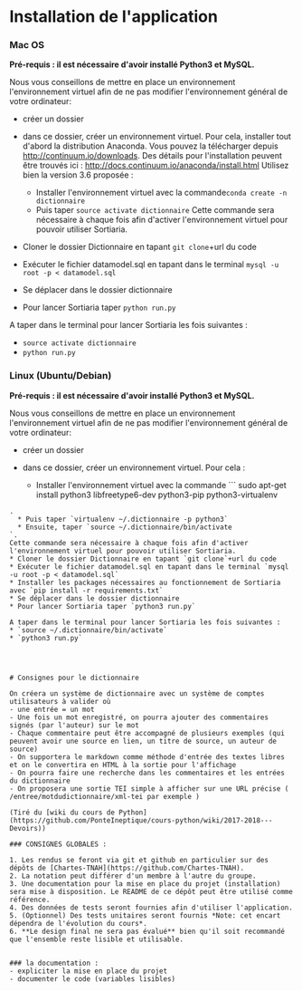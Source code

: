 # Installation de l'application

### Mac OS

**Pré-requis : il est nécessaire d'avoir installé Python3 et MySQL.**

Nous vous conseillons de mettre en place un environnement l'environnement virtuel afin de ne pas modifier l'environnement général de votre ordinateur:
* créer un dossier
* dans ce dossier, créer un environnement virtuel. Pour cela, installer tout d'abord la distribution Anaconda. Vous pouvez la télécharger depuis http://continuum.io/downloads.  Des détails pour l'installation peuvent être trouvés ici : http://docs.continuum.io/anaconda/install.html Utilisez bien la version 3.6 proposée :

  * Installer l'environnement virtuel avec la commande`conda create -n dictionnaire`
  * Puis taper `source activate dictionnaire`
Cette commande sera nécessaire à chaque fois afin d'activer l'environnement virtuel pour pouvoir utiliser Sortiaria.
* Cloner le dossier Dictionnaire en tapant `git clone`+url du code
* Exécuter le fichier datamodel.sql en tapant dans le terminal `mysql -u root -p < datamodel.sql`
* Se déplacer dans le dossier dictionnaire
* Pour lancer Sortiaria taper `python run.py`

A taper dans le terminal pour lancer Sortiaria les fois suivantes :
* `source activate dictionnaire`
* `python run.py`


### Linux (Ubuntu/Debian)

**Pré-requis : il est nécessaire d'avoir installé Python3 et MySQL.**

Nous vous conseillons de mettre en place un environnement l'environnement virtuel afin de ne pas modifier l'environnement général de votre ordinateur:
* créer un dossier
* dans ce dossier, créer un environnement virtuel. Pour cela :

  * Installer l'environnement virtuel avec la commande ```
sudo apt-get install python3 libfreetype6-dev python3-pip python3-virtualenv
```
.
  * Puis taper `virtualenv ~/.dictionnaire -p python3`
  * Ensuite, taper `source ~/.dictionnaire/bin/activate
`.
Cette commande sera nécessaire à chaque fois afin d'activer l'environnement virtuel pour pouvoir utiliser Sortiaria.
* Cloner le dossier Dictionnaire en tapant `git clone`+url du code
* Exécuter le fichier datamodel.sql en tapant dans le terminal `mysql -u root -p < datamodel.sql`
* Installer les packages nécessaires au fonctionnement de Sortiaria avec `pip install -r requirements.txt`
* Se déplacer dans le dossier dictionnaire
* Pour lancer Sortiaria taper `python3 run.py`

A taper dans le terminal pour lancer Sortiaria les fois suivantes :
* `source ~/.dictionnaire/bin/activate`
* `python3 run.py`




# Consignes pour le dictionnaire

On créera un système de dictionnaire avec un système de comptes utilisateurs à valider où
- une entrée = un mot
- Une fois un mot enregistré, on pourra ajouter des commentaires signés (par l'auteur) sur le mot
- Chaque commentaire peut être accompagné de plusieurs exemples (qui peuvent avoir une source en lien, un titre de source, un auteur de source)
- On supportera le markdown comme méthode d'entrée des textes libres et on le convertira en HTML à la sortie pour l'affichage
- On pourra faire une recherche dans les commentaires et les entrées du dictionnaire
- On proposera une sortie TEI simple à afficher sur une URL précise ( /entree/motdudictionnaire/xml-tei par exemple )

(Tiré du [wiki du cours de Python](https://github.com/PonteIneptique/cours-python/wiki/2017-2018---Devoirs))

### CONSIGNES GLOBALES :

1. Les rendus se feront via git et github en particulier sur des dépôts de [Chartes-TNAH](https://github.com/Chartes-TNAH).
2. La notation peut différer d'un membre à l'autre du groupe.
3. Une documentation pour la mise en place du projet (installation) sera mise à disposition. Le README de ce dépôt peut être utilisé comme référence.
4. Des données de tests seront fournies afin d'utiliser l'application.
5. (Optionnel) Des tests unitaires seront fournis *Note: cet encart dépendra de l'évolution du cours*.
6. **Le design final ne sera pas évalué** bien qu'il soit recommandé que l'ensemble reste lisible et utilisable.


### la documentation :
- expliciter la mise en place du projet
- documenter le code (variables lisibles)
